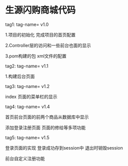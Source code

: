 # 生源闪购商城代码

tag1: tag-name= v1.0

1.项目的初始化 完成项目的首页配置

2.Controller层的访问和一些前台也面的显示

3.pom构建的包 xml文件的配置


tag2: tag-name= v1.1

1.构建后台页面


tag3: tag-name= v1.2

 index 页面的菜单栏的显示

tag4: tag-name= v1.4

首页前台页面的前两个商品从数据库中显示

添加登录注册页面   页面的修给等多项功能


tag5: tag-name= v1.5

登录页面的实现 登录成功存到session中 退出时销毁session

前台自定义注册功能
